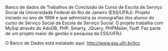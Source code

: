 Banco de dados de Trabalhos de Conclusão de Curso de Escola de Serviço Social da Universidade Federal do Rio de Janeiro (ESS/UFRJ). Projeto iniciado no ano de 1999 e que administra as monografias dos alunos do curso de Serviço Social da Escola de Serviço Social. O projeto trabalha com MySql através do AdoDB, PHP, Smarty, JQuery, PHPMailer, Fpdf. Faz parte de um projeto maior de gestão e pesquisa da ESS/UFRJ.

O Banco de Dados está instalado aqui: http://www.ess.ufrj.br/tcc

